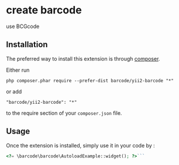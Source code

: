 create barcode 
===============
use BCGcode

Installation
------------

The preferred way to install this extension is through [composer](http://getcomposer.org/download/).

Either run

```
php composer.phar require --prefer-dist barcode/yii2-barcode "*"
```

or add

```
"barcode/yii2-barcode": "*"
```

to the require section of your `composer.json` file.


Usage
-----

Once the extension is installed, simply use it in your code by  :

```php
<?= \barcode\barcode\AutoloadExample::widget(); ?>```